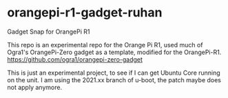 # orangepi-r1-gadget-ruhan
Gadget Snap for OrangePi R1

This repo is an experimental repo for the Orange Pi R1, used much of Ogra1's OrangePi-Zero gadget as a template, modified for the OrangePi-R1.
https://github.com/ogra1/orangepi-zero-gadget

This is just an experimental project, to see if I can get Ubuntu Core running on the unit.
I am using the 2021.xx branch of u-boot, the patch maybe does not apply anymore.

